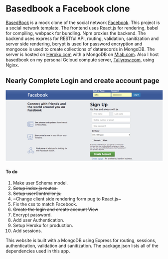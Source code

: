 # Basedbook a Facebook clone
[BasedBook](https://basedbook.herokuapp.com) is a mock clone of the social network
[Facebook](https://www.facebook.com). This project is a social network template. The frontend uses React.js for rendering, babel for compiling, webpack for bundling. Npm proxies the backend. The backend uses express for RESTful API, routing, validation, sanitization and server side rendering, bcrypt is used for password encryption and mongoose is used to create collections of datarecords in MongoDB. The server is hosted on [Heroku.com](https://www.heroku.com/) with a MongoDB on [Mlab.com](https://mlab.com/). Also I host basedbook on my personal Gcloud compute server, [Tallyrow.com](https://www.tallyrow.com), using Nginx.

## Nearly Complete Login and create account page
![BasedBook, Facebook Clone](/public/images/FacebookClone.png)

#### To do
1. Make user Schema model.
2. ~~Setup index.js routes.~~
3. ~~Setup userController.js.~~
4. ~Change client side rendering form pug to React.js~ 
6. Fix the css to match Facebook.
7. ~~Create the login and create account View~~
8. Encrypt password.
9. Add user Authentication.
10. Setup Heroku for production.
11. Add sessions.

This website is built with a MongoDB using Express for routing, sessions, authentication, validation and sanitization. The package.json lists all of the dependencies used in this app.